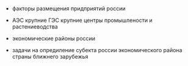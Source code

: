 ###






- факторы размещения придприятий россии


- АЭС крупние ГЭС крупние центры промышлености и растениеводства

- экономические районы россии




- задачи на опредиление субекта россии экономического района страны ближнего зарубежья

























